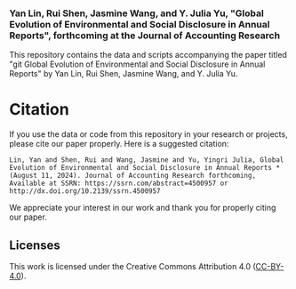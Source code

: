 ### Yan Lin, Rui Shen, Jasmine Wang, and Y. Julia Yu, "Global Evolution of Environmental and Social Disclosure in Annual Reports", forthcoming at the Journal of Accounting Research

This repository contains the data and scripts accompanying the paper titled "git Global Evolution of Environmental and Social Disclosure in Annual Reports" by Yan Lin, Rui Shen, Jasmine Wang, and Y. Julia Yu.

# Citation

If you use the data or code from this repository in your research or projects, please cite our paper properly. Here is a suggested citation: 

```Lin, Yan and Shen, Rui and Wang, Jasmine and Yu, Yingri Julia, Global Evolution of Environmental and Social Disclosure in Annual Reports * (August 11, 2024). Journal of Accounting Research forthcoming, Available at SSRN: https://ssrn.com/abstract=4500957 or http://dx.doi.org/10.2139/ssrn.4500957```

We appreciate your interest in our work and thank you for properly citing our paper.

## Licenses

This work is licensed under the Creative Commons Attribution 4.0 ([CC-BY-4.0](https://creativecommons.org/licenses/by/4.0/)). 





